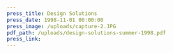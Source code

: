 ```yaml
---
press_title: Design Solutions
press_date: 1998-11-01 00:00:00
press_image: /uploads/capture-2.JPG
pdf_path: /uploads/design-solutions-summer-1998.pdf
press_link:
---
```

